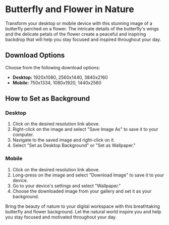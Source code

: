 <!--font:Montserrat-->

# Butterfly and Flower in Nature

Transform your desktop or mobile device with this stunning image of a butterfly perched on a flower. The intricate details of the butterfly's wings and the delicate petals of the flower create a peaceful and inspiring backdrop that will help you stay focused and inspired throughout your day.

## Download Options

Choose from the following download options:

- **Desktop:** 1920x1080, 2560x1440, 3840x2160
- **Mobile:** 750x1334, 1080x1920, 1440x2560

## How to Set as Background

### Desktop

1. Click on the desired resolution link above.
2. Right-click on the image and select "Save Image As" to save it to your computer.
3. Navigate to the saved image and right-click on it.
4. Select "Set as Desktop Background" or "Set as Wallpaper."

### Mobile

1. Click on the desired resolution link above.
2. Long-press on the image and select "Download Image" to save it to your device.
3. Go to your device's settings and select "Wallpaper."
4. Choose the downloaded image from your gallery and set it as your background.

Bring the beauty of nature to your digital workspace with this breathtaking butterfly and flower background. Let the natural world inspire you and help you stay focused and motivated throughout your day.

<!--

Write me markdown content of website with wallpaper:

"A close-up of a butterfly on a flower"

The header of the page should not be copy of the text but rather a real content of the website which is using this wallpaper.


---


# Butterfly and Flower Wallpaper

Decorate your desktop or mobile device with this stunning close-up wallpaper of a butterfly on a flower. The intricate details of the butterfly's wings and the delicate petals of the flower are sure to bring a touch of nature's beauty to your screen.

## Download Options

Choose from the following download options:

- **Desktop:** 1920x1080, 2560x1440, 3840x2160
- **Mobile:** 750x1334, 1080x1920, 1440x2560

## How to Set as Wallpaper

### Desktop

1. Click on the desired resolution link above.
2. Right-click on the image and select "Save Image As" to save it to your computer.
3. Navigate to the saved image and right-click on it.
4. Select "Set as Desktop Background" or "Set as Wallpaper."

### Mobile

1. Click on the desired resolution link above.
2. Long-press on the image and select "Download Image" to save it to your device.
3. Go to your device's settings and select "Wallpaper."
4. Choose the downloaded image from your gallery and set it as your wallpaper.

Enjoy the beauty of nature every time you open your device with this stunning butterfly and flower wallpaper.


---


Heading should not include word "wallpaper". The website should not be about the wallpaper itself, wallpaper is just a related background, rewrite whole content.


---


# Nature's Beauty: A Close-Up of a Butterfly on a Flower

Bring the beauty of nature to your desktop or mobile device with this stunning close-up image of a butterfly perched delicately on a flower. The intricate details of the butterfly's wings and the delicate petals of the flower are sure to captivate your senses and provide a peaceful backdrop for your digital workspace.

## Download Options

Choose from the following download options:

- **Desktop:** 1920x1080, 2560x1440, 3840x2160
- **Mobile:** 750x1334, 1080x1920, 1440x2560

## How to Set as Background

### Desktop

1. Click on the desired resolution link above.
2. Right-click on the image and select "Save Image As" to save it to your computer.
3. Navigate to the saved image and right-click on it.
4. Select "Set as Desktop Background" or "Set as Wallpaper."

### Mobile

1. Click on the desired resolution link above.
2. Long-press on the image and select "Download Image" to save it to your device.
3. Go to your device's settings and select "Wallpaper."
4. Choose the downloaded image from your gallery and set it as your background.

Experience the tranquility of nature every time you turn on your device with this breathtaking image of a butterfly on a flower. Let the beauty of the natural world inspire you throughout your day.


---


Heading is too long, rewrite whole content.


---


# Butterfly and Flower: A Nature-inspired Background

Add a touch of nature to your digital workspace with this stunning image of a butterfly perched on a flower. The intricate details of the butterfly's wings and the delicate petals of the flower create a peaceful and inspiring backdrop for your desktop or mobile device.

## Download Options

Choose from the following download options:

- **Desktop:** 1920x1080, 2560x1440, 3840x2160
- **Mobile:** 750x1334, 1080x1920, 1440x2560

## How to Set as Background

### Desktop

1. Click on the desired resolution link above.
2. Right-click on the image and select "Save Image As" to save it to your computer.
3. Navigate to the saved image and right-click on it.
4. Select "Set as Desktop Background" or "Set as Wallpaper."

### Mobile

1. Click on the desired resolution link above.
2. Long-press on the image and select "Download Image" to save it to your device.
3. Go to your device's settings and select "Wallpaper."
4. Choose the downloaded image from your gallery and set it as your background.

Let the beauty of nature inspire you every time you use your device with this breathtaking butterfly and flower background. Bring a touch of tranquility and serenity to your digital workspace and let the natural world help you stay focused and inspired throughout your day.


---


Heading is too long, rewrite whole content.


---


# Butterfly and Flower Background: A Touch of Nature for Your Device

Transform your desktop or mobile device with this stunning image of a butterfly perched on a flower. The intricate details of the butterfly's wings and the delicate petals of the flower create a peaceful and inspiring backdrop that will help you stay focused and inspired throughout your day.

## Download Options

Choose from the following download options:

- **Desktop:** 1920x1080, 2560x1440, 3840x2160
- **Mobile:** 750x1334, 1080x1920, 1440x2560

## How to Set as Background

### Desktop

1. Click on the desired resolution link above.
2. Right-click on the image and select "Save Image As" to save it to your computer.
3. Navigate to the saved image and right-click on it.
4. Select "Set as Desktop Background" or "Set as Wallpaper."

### Mobile

1. Click on the desired resolution link above.
2. Long-press on the image and select "Download Image" to save it to your device.
3. Go to your device's settings and select "Wallpaper."
4. Choose the downloaded image from your gallery and set it as your background.

Bring the beauty of nature to your digital workspace with this breathtaking butterfly and flower background. Let the natural world inspire you and help you stay focused and motivated throughout your day.


---


Write me a Google font which is best fitting for the website.

Pick from the list:
- Orbitron
- Playfair Display
- Roboto
- Lato
- Futura
- Lobster
- Great Vibes
- Exo 2
- Inter
- Dancing Script
- Barlow Condensed
- Montserrat
- Raleway
- Poppins
- Open Sans
- IBM Plex Sans
- Alegreya


Write just the font name nothing else.


---


I would recommend using "Montserrat" for the website.

-->
